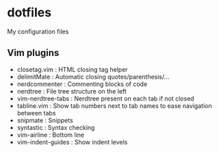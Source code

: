 dotfiles
========

My configuration files

Vim plugins
-----------

* closetag.vim : HTML closing tag helper
* delimitMate : Automatic closing quotes/parenthesis/...
* nerdcommenter : Commenting blocks of code
* nerdtree : File tree structure on the left
* vim-nerdtree-tabs : Nerdtree present on each tab if not closed
* tabline.vim : Show tab numbers next to tab names to ease navigation between tabs
* snipmate : Snippets
* syntastic : Syntax checking
* vim-airline : Bottom line
* vim-indent-guides : Show indent levels
